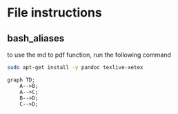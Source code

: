 # File instructions

## bash_aliases

to use the md to pdf function, run the following command

```sh
sudo apt-get install -y pandoc texlive-xetex
```
```mermaid
graph TD;
    A-->B;
    A-->C;
    B-->D;
    C-->D;
```
